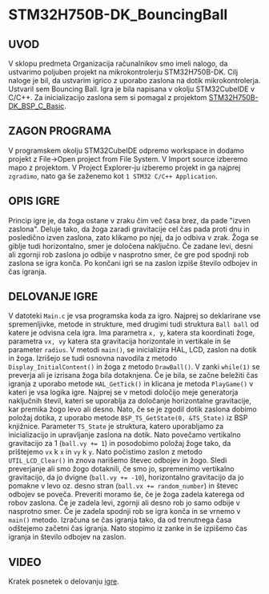 # STM32H750B-DK_BouncingBall

## UVOD
V sklopu predmeta Organizacija računalnikov smo imeli nalogo, da ustvarimo poljuben projekt na mikrokontrolerju STM32H750B-DK.
Cilj naloge je bil, da ustvarim igrico z uporabo zaslona na dotik mikrokontrolerja. Ustvaril sem Bouncing Ball.
Igra je bila napisana v okolju STM32CubeIDE v C/C++. Za inicializacijo zaslona sem si pomagal z projektom [STM32H750B-DK_BSP_C_Basic](https://github.com/LAPSyLAB/ORLab-STM32H7/tree/main/STM32H750B-DK_BSP_C_Basic).

## ZAGON PROGRAMA
V programskem okolju STM32CubeIDE odpremo workspace in dodamo projekt z File->Open project from File System. V Import source izberemo mapo z projektom.
V Project Explorer-ju izberemo projekt in ga najprej ```zgradimo```, nato ga še zaženemo kot ```1 STM32 C/C++ Application```.

## OPIS IGRE
Princip igre je, da žoga ostane v zraku čim več časa brez, da pade "izven zaslona". Deluje tako, da žoga zaradi gravitacije cel čas pada proti dnu in posledično izven zaslona, zato klikamo po njej, da jo odbiva v zrak.
Žoga se giblje tudi horizontalno, smer je določena naključno. Če zadane levi, desni ali zgornji rob zaslona jo odbije v nasprotno smer, če gre pod spodnji rob zaslona se igra konča. Po končani igri se na zaslon izpiše število odbojev in čas igranja.

## DELOVANJE IGRE
V datoteki ```Main.c``` je vsa programska koda za igro. Najprej so deklarirane vse spremenljivke, metode in strukture, med drugimi tudi struktura ```Ball ball``` od katere je odvisna cela igra. Ima parametra ```x, y```, katera sta koordinati žoge, parametra ```vx, vy``` katera sta gravitacija horizontale in vertikale in še parameter ```radius```. V metodi ```main()```, se inicializira HAL, LCD, zaslon na dotik in žoga. Izrišejo se tudi osnovna navodila z metodo ```Display_InitialContent()``` in žoga z metodo ```DrawBall()```.
V zanki ```while(1)``` se preverja ali je izrisana žoga bila dotaknjena. Če je bila, se začne beležiti čas igranja z uporabo metode ```HAL_GetTick()``` in klicana je metoda ```PlayGame()``` v kateri je vsa logika igre. Najprej se v metodi določijo meje generatorja naključnih števil, kateri se uporablja za določanje horizontalne gravitacije, kar premika žogo levo ali desno. Nato, če se je zgodil dotik zaslona dobimo položaj dotika, z uporabo metode ```BSP_TS_GetState(0, &TS_State)``` iz BSP knjižnice. Parameter ```TS_State``` je struktura, katero uporabljamo za inicializacijo in upravljanje zaslona na dotik. Nato povečamo vertikalno gravitacijo za 1 (```ball.vy += 1```) in posodobimo položaj žoge tako, da prištejemo ```vx``` k ```x``` in ```vy``` k ```y```. Nato počistimo zaslon z metodo ```UTIL_LCD_Clear()``` in znova narišemo števec odbojev in žogo. Sledi preverjanje ali smo žogo dotaknili, če smo jo, spremenimo vertikalno gravitacijo, da jo dvigne (```ball.vy += -10```), horizontalno gravitacijo da jo pomakne v levo oz. desno stran (```ball.vx += random_number```) in števec odbojev se poveča. Preveriti moramo še, če je žoga zadela katerega od robov zaslona. Če je zadela levi, zgornji ali desno rob jo samo odbije v nasprotno smer. Če je zadela spodnji rob se igra konča in se vrnemo v ```main()``` metodo. Izračuna se čas igranja tako, da od trenutnega časa odštejemo začetni čas igranja. Nato stopimo iz zanke in še izpišemo čas igranja in število odbojev na zaslon.

## VIDEO
Kratek posnetek o delovanju [igre]().
